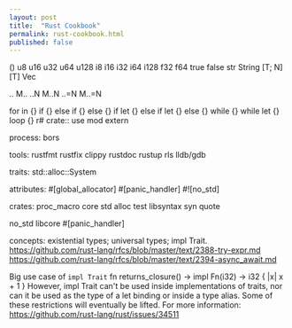 ```yaml
---
layout: post
title:  "Rust Cookbook"
permalink: rust-cookbook.html
published: false
---
```


()
u8 u16 u32 u64 u128
i8 i16 i32 i64 i128
f32 f64
true false
str String
[T; N] [T] Vec<T>

.. M.. ..N M..N ..=N M..=N

for in {}
if {} else if {} else {}
if let {} else if let {} else {}
while {}
while let {}
loop {}
r#<keyword>
crate::
use
mod
extern

process:
bors

tools:
rustfmt rustfix clippy rustdoc rustup rls lldb/gdb

traits:
std::alloc::System

attributes:
#[global_allocator]
#[panic_handler]
#![no_std]

crates:
proc_macro core std alloc test
libsyntax
syn
quote

no_std libcore #[panic_handler]

concepts:
existential types; universal types; impl Trait.
https://github.com/rust-lang/rfcs/blob/master/text/2388-try-expr.md
https://github.com/rust-lang/rfcs/blob/master/text/2394-async_await.md


Big use case of ``impl Trait``
fn returns_closure() -> impl Fn(i32) -> i32 {
    |x| x + 1
}
However, impl Trait can't be used inside implementations of traits,
nor can it be used as the type of a let binding or inside a type alias.
Some of these restrictions will eventually be lifted. For more
information: https://github.com/rust-lang/rust/issues/34511
